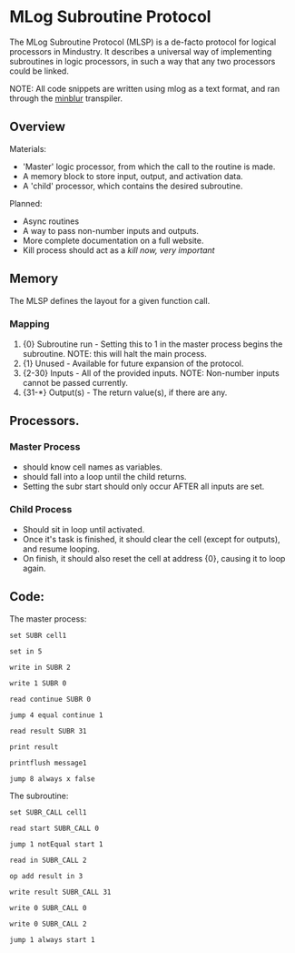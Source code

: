 # MLog Subroutine Protocol

The MLog Subroutine Protocol (MLSP) is a de-facto protocol for logical processors in
Mindustry. It describes a universal way of implementing subroutines in logic processors,
in such a way that any two processors could be linked.

NOTE: All code snippets are written using mlog as a text format, and ran through the 
[minblur](https://github.com/Bindernews/minblur) transpiler.

## Overview

Materials:

 * 'Master' logic processor, from which the call to the routine is made.
 * A memory block to store input, output, and activation data.
 * A 'child' processor, which contains the desired subroutine.

Planned:
 * Async routines
 * A way to pass non-number inputs and outputs.
 * More complete documentation on a full website.
 * Kill process should act as a _kill now, very important_

## Memory

The MLSP defines the layout for a given function call.

### Mapping

 1. {0}     Subroutine run - Setting this to 1 in the master process begins the subroutine. NOTE: this will halt the main process.
 2. {1}     Unused         - Available for future expansion of the protocol.
 3. {2-30}  Inputs         - All of the provided inputs. NOTE: Non-number inputs cannot be passed currently.
 4. {31-\*}  Output(s)     - The return value(s), if there are any.

## Processors.

### Master Process

 * should know cell names as variables.
 * should fall into a loop until the child returns.
 * Setting the subr start should only occur AFTER all inputs are set.

### Child Process

 * Should sit in loop until activated.
 * Once it's task is finished, it should clear the cell (except for outputs), and resume looping.
 * On finish, it should also reset the cell at address {0}, causing it to loop again.

## Code:

The master process:

```
set SUBR cell1

set in 5

write in SUBR 2

write 1 SUBR 0

read continue SUBR 0

jump 4 equal continue 1

read result SUBR 31

print result

printflush message1

jump 8 always x false

```

The subroutine:

```
set SUBR_CALL cell1

read start SUBR_CALL 0

jump 1 notEqual start 1

read in SUBR_CALL 2

op add result in 3

write result SUBR_CALL 31

write 0 SUBR_CALL 0

write 0 SUBR_CALL 2

jump 1 always start 1

```

